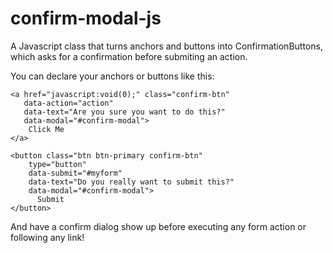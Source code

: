 confirm-modal-js
================

A Javascript class that turns anchors and buttons into ConfirmationButtons, which asks for a confirmation before submiting an action.

You can declare your anchors or buttons like this:

    <a href="javascript:void(0);" class="confirm-btn"
       data-action="action"
       data-text="Are you sure you want to do this?"
       data-modal="#confirm-modal">
        Click Me
    </a>
    
    <button class="btn btn-primary confirm-btn"
        type="button"
        data-submit="#myform"
        data-text="Do you really want to submit this?"
        data-modal="#confirm-modal">
          Submit
    </button>

    
And have a confirm dialog show up before executing any form action or following any link!


